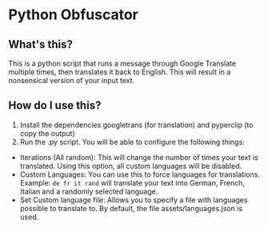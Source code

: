 # Python Obfuscator

## What's this?

This is a python script that runs a message through Google Translate multiple times, then translates it back to English. This will result in a nonsensical version of your input text.

## How do I use this?

1. Install the dependencies googletrans (for translation) and pyperclip (to copy the output)
2. Run the .py script. You will be able to configure the following things:
 - Iterations (All random): This will change the number of times your text is translated. Using this option, all custom languages will be disabled.
 - Custom Languages: You can use this to force languages for translations. Example: `de fr it rand` will translate your text into German, French, Italian and a randomly selected language.
 - Set Custom language file: Allows you to specify a file with languages possible to translate to. By default, the file assets/languages.json is used.
